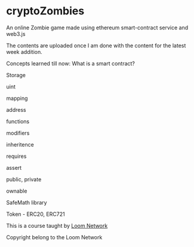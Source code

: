 # cryptoZombies

An online Zombie game made using ethereum smart-contract service and web3.js

The contents are uploaded once I am done with the content for the latest week addition.

Concepts learned till now:
What is a smart contract?

Storage

uint

mapping

address

functions

modifiers

inheritence

requires

assert

public, private

ownable

SafeMath library

Token - ERC20, ERC721

This is a course taught by [Loom Network](https://loomx.io)

Copyright belong to the Loom Network
